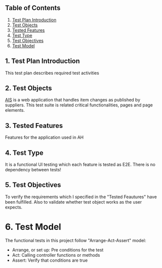 ## Table of Contents
1. [Test Plan Introduction](#1-test-plan-introduction)
2. [Test Objects](#2-test-objects)
3. [Tested Features](#3-tested-features)
4. [Test Type](#4-test-type)
5. [Test Objectives](#5-test-objectives)
6. [Test Model](#6-test-model)

## 1. Test Plan Introduction
This test plan describes required test activities

## 2. Test Objects
[AIS](https://outsystems-commerce-tst.ah.nl/AIS/) is a web application that handles item changes as published by suppliers.
This test suite is related critical functionalities, pages and page elements.

## 3. Tested Features
Features for the application used in AH

## 4. Test Type
It is a functional UI testing which each feature is tested as E2E. There is no dependency between tests!

## 5. Test Objectives
To verify the requirements which I specified in the "Tested Feautures" have been fulfilled.
Also to validate whether test object works as the user expects.

# 6. Test Model
The functional tests in this project follow "Arrange-Act-Assert" model:

* Arrange, or set up: Pre conditions for the test
* Act: Calling controller functions or methods
* Assert: Verify that conditions are true